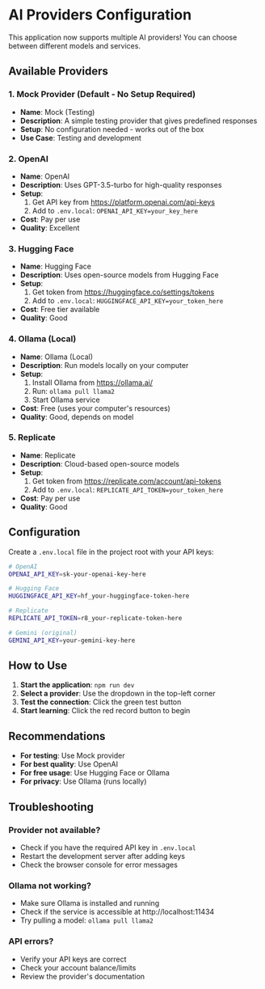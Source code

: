 # AI Providers Configuration

This application now supports multiple AI providers! You can choose between different models and services.

## Available Providers

### 1. Mock Provider (Default - No Setup Required)
- **Name**: Mock (Testing)
- **Description**: A simple testing provider that gives predefined responses
- **Setup**: No configuration needed - works out of the box
- **Use Case**: Testing and development

### 2. OpenAI
- **Name**: OpenAI
- **Description**: Uses GPT-3.5-turbo for high-quality responses
- **Setup**: 
  1. Get API key from https://platform.openai.com/api-keys
  2. Add to `.env.local`: `OPENAI_API_KEY=your_key_here`
- **Cost**: Pay per use
- **Quality**: Excellent

### 3. Hugging Face
- **Name**: Hugging Face
- **Description**: Uses open-source models from Hugging Face
- **Setup**:
  1. Get token from https://huggingface.co/settings/tokens
  2. Add to `.env.local`: `HUGGINGFACE_API_KEY=your_token_here`
- **Cost**: Free tier available
- **Quality**: Good

### 4. Ollama (Local)
- **Name**: Ollama (Local)
- **Description**: Run models locally on your computer
- **Setup**:
  1. Install Ollama from https://ollama.ai/
  2. Run: `ollama pull llama2`
  3. Start Ollama service
- **Cost**: Free (uses your computer's resources)
- **Quality**: Good, depends on model

### 5. Replicate
- **Name**: Replicate
- **Description**: Cloud-based open-source models
- **Setup**:
  1. Get token from https://replicate.com/account/api-tokens
  2. Add to `.env.local`: `REPLICATE_API_TOKEN=your_token_here`
- **Cost**: Pay per use
- **Quality**: Good

## Configuration

Create a `.env.local` file in the project root with your API keys:

```bash
# OpenAI
OPENAI_API_KEY=sk-your-openai-key-here

# Hugging Face
HUGGINGFACE_API_KEY=hf_your-huggingface-token-here

# Replicate
REPLICATE_API_TOKEN=r8_your-replicate-token-here

# Gemini (original)
GEMINI_API_KEY=your-gemini-key-here
```

## How to Use

1. **Start the application**: `npm run dev`
2. **Select a provider**: Use the dropdown in the top-left corner
3. **Test the connection**: Click the green test button
4. **Start learning**: Click the red record button to begin

## Recommendations

- **For testing**: Use Mock provider
- **For best quality**: Use OpenAI
- **For free usage**: Use Hugging Face or Ollama
- **For privacy**: Use Ollama (runs locally)

## Troubleshooting

### Provider not available?
- Check if you have the required API key in `.env.local`
- Restart the development server after adding keys
- Check the browser console for error messages

### Ollama not working?
- Make sure Ollama is installed and running
- Check if the service is accessible at http://localhost:11434
- Try pulling a model: `ollama pull llama2`

### API errors?
- Verify your API keys are correct
- Check your account balance/limits
- Review the provider's documentation
